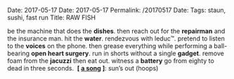 Date: 2017-05-17
Date: 2017-05-17
Permalink: /20170517
Date: 
Tags: staun, sushi, fast run
Title: RAW FISH
  
be the machine that does the **dishes**. then reach out for the **repairman** and the insurance man. hit the **water**. rendezvous with leduc™. pretend to listen to the **voices** on the phone. then grease everything while performing a ball-bearing **open heart surgery**. run in shorts without a single **gadget**. remove foam from the **jacuzzi** then eat out. witness a **battery** go from eighty to dead in three seconds. 
**[ [a song](https://www.youtube.com/watch?v=tU9H9w9c-mk) ]**: sun’s out (hoops)
